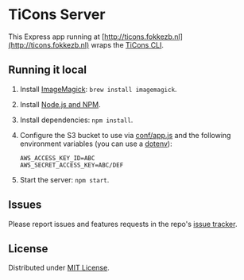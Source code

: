 # TiCons Server

This Express app running at [http://ticons.fokkezb.nl](http://ticons.fokkezb.nl) wraps the [TiCons CLI](https://www.npmjs.com/package/ticons).

## Running it local

1. Install [ImageMagick](http://imagemagick.org/): `brew install imagemagick`.
2. Install [Node.js and NPM](https://nodejs.org/).
3. Install dependencies: `npm install`.
4. Configure the S3 bucket to use via [conf/app.js](conf/app.js) and the following environment variables (you can use a [dotenv](https://www.npmjs.com/package/dotenv)):

	```
	AWS_ACCESS_KEY_ID=ABC
	AWS_SECRET_ACCESS_KEY=ABC/DEF
	```

5. Start the server: `npm start`.

## Issues

Please report issues and features requests in the repo's [issue tracker](https://github.com/fokkezb/ticons-server/issues).

## License

Distributed under [MIT License](LICENSE).
